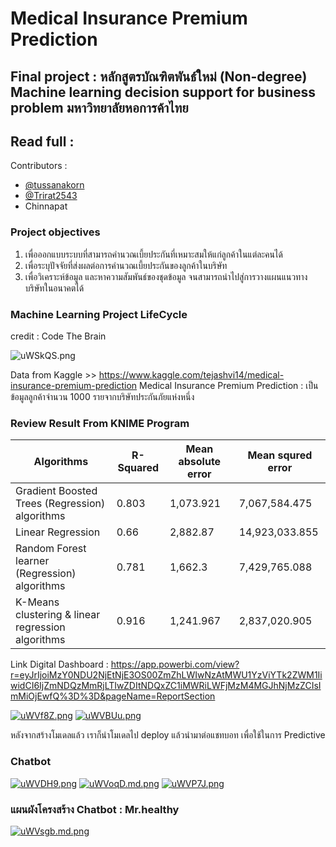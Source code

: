 # Medical Insurance Premium Prediction

## Final project : หลักสูตรบัณฑิตพันธ์ใหม่ (Non-degree) Machine learning decision support for business problem มหาวิทยาลัยหอการค้าไทย

## Read full : 

Contributors :
- [@tussanakorn](https://github.com/tussanakorn)
- [@Trirat2543](https://github.com/Trirat2543)
- Chinnapat

### Project objectives
1. เพื่อออกแบบระบบที่สามารถคำนวณเบี้ยประกันที่เหมาะสมให้แก่ลูกค้าในแต่ละคนได้ 
2. เพื่อระบุปัจจัยที่ส่งผลต่อการคำนวณเบี้ยประกันของลูกค้าในบริษัท
3. เพื่อวิเคราะห์ข้อมูล และหาความสัมพันธ์ของชุดข้อมูล จนสามารถนำไปสู่การวางแผนแนวทางบริษัทในอนาคตได้

### Machine Learning Project LifeCycle  
credit : Code The Brain

![uWSkQS.png](https://sv1.picz.in.th/images/2021/10/06/uWSkQS.png)

Data from Kaggle >> https://www.kaggle.com/tejashvi14/medical-insurance-premium-prediction
Medical Insurance Premium Prediction : เป็นข้อมูลลูกค้าจำนวน 1000 รายจากบริษัทประกันภัยแห่งหนึ่ง 

### Review Result From KNIME Program

| Algorithms            | R-Squared         | Mean absolute error    | Mean squred error          |
| --------------------- | ------------------|----------------------- | -------------------------- |
|Gradient Boosted Trees (Regression) algorithms| 0.803 | 1,073.921   |7,067,584.475               |
|Linear Regression      | 0.66              | 2,882.87               | 14,923,033.855             |
|Random Forest learner (Regression) algorithms| 0.781  | 1,662.3     | 7,429,765.088              |
|K-Means clustering & linear regression  algorithms| 0.916 | 1,241.967 | 2,837,020.905            |

Link Digital Dashboard : https://app.powerbi.com/view?r=eyJrIjoiMzY0NDU2NjEtNjE3OS00ZmZhLWIwNzAtMWU1YzViYTk2ZWM1IiwidCI6IjZmNDQzMmRjLTIwZDItNDQxZC1iMWRiLWFjMzM4MGJhNjMzZCIsImMiOjEwfQ%3D%3D&pageName=ReportSection

[![uWVf8Z.png](https://sv1.picz.in.th/images/2021/10/06/uWVf8Z.png)](https://www.picz.in.th/image/uWVf8Z)
[![uWVBUu.png](https://sv1.picz.in.th/images/2021/10/06/uWVBUu.png)](https://www.picz.in.th/image/uWVBUu)

หลังจากสร้างโมเดลแล้ว เราก็นำโมเดลไป deploy แล้วนำมาต่อแชทบอท เพื่อใช้ในการ Predictive

### Chatbot 
[![uWVDH9.png](https://sv1.picz.in.th/images/2021/10/06/uWVDH9.png)](https://www.picz.in.th/image/uWVDH9)
[![uWVoqD.md.png](https://sv1.picz.in.th/images/2021/10/06/uWVoqD.md.png)](https://www.picz.in.th/image/uWVoqD)
[![uWVP7J.png](https://sv1.picz.in.th/images/2021/10/06/uWVP7J.png)](https://www.picz.in.th/image/uWVP7J)

### แผนผังโครงสร้าง Chatbot : Mr.healthy
[![uWVsgb.md.png](https://sv1.picz.in.th/images/2021/10/06/uWVsgb.md.png)](https://www.picz.in.th/image/uWVsgb)
